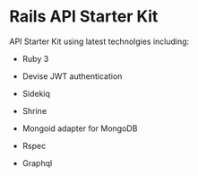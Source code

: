 # Rails API Starter Kit

API Starter Kit using latest technolgies including:

* Ruby 3

* Devise JWT authentication

* Sidekiq

* Shrine

* Mongoid adapter for MongoDB

* Rspec

* Graphql
